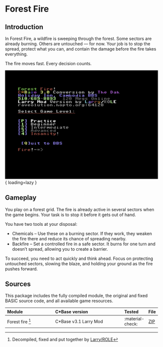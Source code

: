 <style>
    table th:first-of-type {
        width: 40%;
    }
    table th:nth-of-type(2) {
        width: 100%;
    }
    table th:nth-of-type(3) {
        width: 100%;
    }
    table th:nth-of-type(4) {
        width: 100%;
    }
</style>

# Forest Fire

## Introduction
In Forest Fire, a wildfire is sweeping through the forest. Some sectors are already burning. Others are untouched — for now. Your job is to stop the spread, protect what you can, and contain the damage before the fire takes everything.

The fire moves fast. Every decision counts.

![opening screen](../../assets/images/cbase-games/forest-fire/opening-screen.png){ loading=lazy }

## Gameplay
You play on a forest grid. The fire is already active in several sectors when the game begins. Your task is to stop it before it gets out of hand.

You have two tools at your disposal:
- Chemicals – Use these on a burning sector. If they work, they weaken the fire there and reduce its chance of spreading nearby.
- Backfire – Set a controlled fire in a safe sector. It burns for one turn and doesn’t spread, allowing you to create a barrier.

To succeed, you need to act quickly and think ahead. Focus on protecting untouched sectors, slowing the blaze, and holding your ground as the fire pushes forward.

## Sources
This package includes the fully compiled module, the original and fixed BASIC source code, and all available game resources.

| Module           | C\*Base version        | Tested           | File                           |
| :--------------- | :--------------------- | :--------------- | ------------------------------ |
| Forest fire [^1] | C\*Base v3.1 Larry Mod | :material-check: | [ZIP](sources/forest-fire.zip) |

[^1]: Decompiled, fixed and put together by [Larry/ROLE](https://csdb.dk/scener/?id=7207)